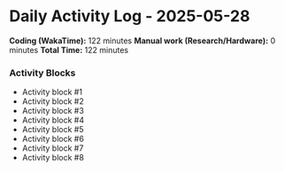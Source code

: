 # Daily Activity Log - 2025-05-28

**Coding (WakaTime):** 122 minutes
**Manual work (Research/Hardware):** 0 minutes
**Total Time:** 122 minutes

### Activity Blocks
- Activity block #1
- Activity block #2
- Activity block #3
- Activity block #4
- Activity block #5
- Activity block #6
- Activity block #7
- Activity block #8
